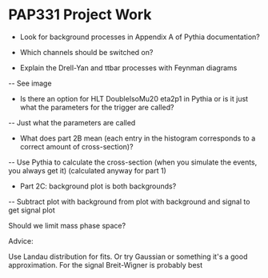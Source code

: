 # PAP331 Project Work

- Look for background processes in Appendix A of Pythia documentation?

- Which channels should be switched on?

- Explain the Drell-Yan and ttbar processes with Feynman diagrams

-- See image

- Is there an option for  HLT DoubleIsoMu20 eta2p1 in Pythia or is it just what the parameters for the trigger are called?

-- Just what the parameters are called

- What does part 2B mean (each entry in the histogram corresponds to a correct amount of cross-section)?

-- Use Pythia to calculate the cross-section (when you simulate the events, you always get it) (calculated anyway for part 1)

- Part 2C: background plot is both backgrounds?

-- Subtract plot with background from plot with background and signal to get signal plot

Should we limit mass phase space?

Advice:

Use Landau distribution for fits. Or try Gaussian or something it's a good approximation. For the signal Breit-Wigner is probably best